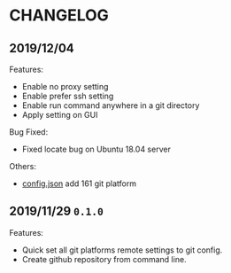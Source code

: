# CHANGELOG

## 2019/12/04

Features:

- Enable no proxy setting
- Enable prefer ssh setting
- Enable run command anywhere in a git directory
- Apply setting on GUI

Bug Fixed:

- Fixed locate bug on Ubuntu 18.04 server

Others:

- [config.json](config/config.json) add 161 git platform

## 2019/11/29 `0.1.0`

Features:

- Quick set all git platforms remote settings to git config.
- Create github repository from command line.
